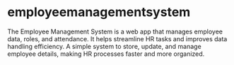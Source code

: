# employeemanagementsystem
The Employee Management System is a web app that manages employee data, roles, and attendance. It helps streamline HR tasks and improves data handling efficiency.  A simple system to store, update, and manage employee details, making HR processes faster and more organized.
